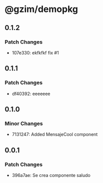 # @gzim/demopkg

## 0.1.2

### Patch Changes

- 107e330: ekfkfkf fix #1

## 0.1.1

### Patch Changes

- df40392: eeeeeee

## 0.1.0

### Minor Changes

- 7131247: Added MensajeCool component

## 0.0.1

### Patch Changes

- 396a7ae: Se crea componente saludo
